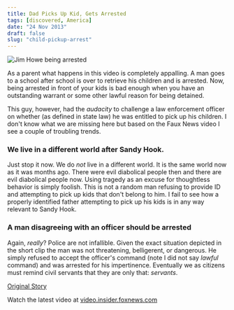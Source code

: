 ```yaml
---
title: Dad Picks Up Kid, Gets Arrested
tags: [discovered, America]
date: "24 Nov 2013"
draft: false
slug: "child-pickup-arrest"
---
```


![Jim Howe being arrested](http://data.brooksgarrett.com/images/jim-howe-arrested.jpg)

As a parent what happens in this video is completely appalling. A man goes to a school after school is over to retrieve his children and is arrested. Now, being arrested in front of your kids is bad enough when you have an outstanding warrant or some other lawful reason for being detained.

This guy, however, had the _audacity_ to challenge a law enforcement officer on whether (as defined in state law) he was entitled to pick up his children. I don't know what we are missing here but based on the Faux News video I see a couple of troubling trends.

### We live in a different world after Sandy Hook.

Just stop it now. We do _not_ live in a different world. It is the same world now as it was months ago. There were evil diabolical people then and there are evil diabolical people now. Using tragedy as an excuse for thoughtless behavior is simply foolish. This is not a random man refusing to provide ID and attempting to pick up kids that don't belong to him.  I fail to see how a properly identified father attempting to pick up his kids is in any way relevant to Sandy Hook.

### A man disagreeing with an officer should be arrested

Again, _really_? Police are not infallible. Given the exact situation depicted in the short clip the man was not threatening, belligerent, or dangerous. He simply refused to accept the officer's command (note I did not say _lawful_ command) and was arrested for his impertinence. Eventually we as citizens must remind civil servants that they are only that: _servants_.


[Original Story](http://foxnewsinsider.com/2013/11/23/dad-arrested-trying-pick-his-kids-school)

<script type="text/javascript" src="http://video.insider.foxnews.com/v/embed.js?id=2860680152001&w=466&h=263"></script><noscript>Watch the latest video at <a href="http://video.insider.foxnews.com">video.insider.foxnews.com</a></noscript>
